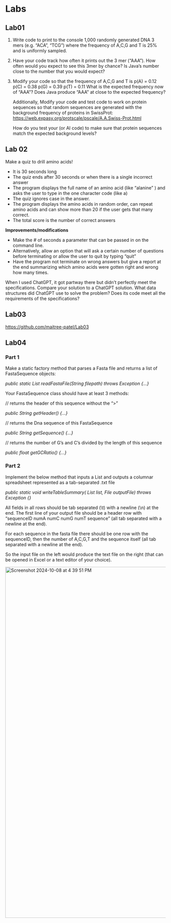 # Labs
## Lab01
1. Write code to print to the console 1,000 randomly generated DNA 3 mers (e.g. “ACA”, “TCG”) where the frequency of A,C,G and T is 25% and is uniformly sampled.
2. Have your code track how often it prints out the 3 mer (“AAA”). How often would you expect to see this 3mer by chance?  Is Java’s number close to the number that you would expect?
3. Modify your code so that the frequency of A,C,G and T is
   p(A) = 0.12
   p(C) = 0.38
   p(G) = 0.39
   p(T) = 0.11
   What is the expected frequency now of “AAA”?  Does Java produce “AAA” at close to the expected frequency?
   
   Additionally, Modify your code and test code to work on protein sequences so that random sequences are generated with the background frequency of proteins in SwissProt: https://web.expasy.org/protscale/pscale/A.A.Swiss-Prot.html
   
   How do you test your (or AI code) to make sure that protein sequences match the expected background levels?

## Lab 02
Make a quiz to drill amino acids!
- It is 30 seconds long
- The quiz ends after 30 seconds or when there is a single incorrect answer
- The program displays the full name of an amino acid (like “alanine” ) and asks the user to type in the one character code (like a)
- The quiz ignores case in the answer.
- The program displays the amino acids in random order, can repeat amino acids and can show more than 20 if the user gets that many correct.
- The total score is the number of correct answers

**Improvements/modifications**
- Make the # of seconds a parameter that can be passed in on the command line.
- Alternatively, allow an option that will ask a certain number of questions before terminating or allow the user to quit by typing “quit”
- Have the program not terminate on wrong answers but give a report at the end
summarizing which amino acids were gotten right and wrong how many times.

When I used ChatGPT, it got partway there but didn’t perfectly meet the specifications.
Compare your solution to a ChatGPT solution.  What data structures did ChatGPT use 
to solve the problem?  Does its code meet all the requirements of the specifications?

## Lab03
https://github.com/maitree-patel/Lab03 

## Lab04
### Part 1
Make a static factory method that parses a Fasta file and returns a list 
of FastaSequence objects:

*public static List<FastaSequence> readFastaFile(String filepath) throws Exception {…}*

Your FastaSequence class should have at least 3 methods:

// returns the header of this sequence without the “>”
 
*public String getHeader() {…}*

// returns the Dna sequence of this FastaSequence
 
*public String getSequence() {…}*
	
// returns the number of G’s and C’s divided by the length of this sequence
	
*public float getGCRatio() {…}*

### Part 2
Implement the below method that inputs a List<FastaSequence> and outputs a columnar spreadsheet represented as a tab-separated .txt file

*public static void writeTableSummary( List<FastaSequence> list, File outputFile) throws Exception {}*

All fields in all rows should be tab separated (\t) with a newline (\n) at the end. The first line of your output file should be a header row with “sequenceID numA numC numG numT sequence” (all tab separated with a newline at the end).

For each sequence in the fasta file there should be one row with the sequenceID, then the number of A,C,G,T and the sequence itself (all tab separated with a newline at the end).

So the input file on the left would produce the text file on the right (that can be opened in Excel or a text editor of your choice).

<img width="1103" alt="Screenshot 2024-10-08 at 4 39 51 PM" src="https://github.com/user-attachments/assets/09e79505-87ab-459f-a536-eeabc2eb0c25">




   

